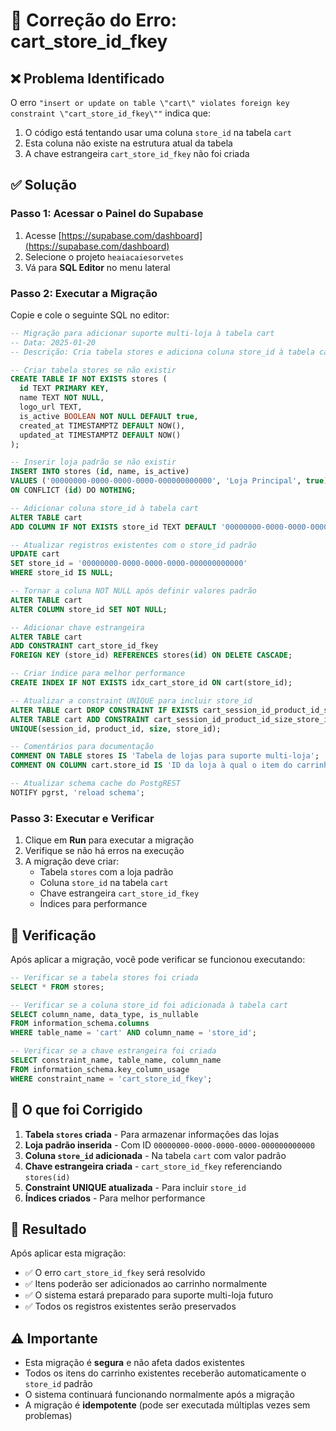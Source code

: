 # 🚨 Correção do Erro: cart_store_id_fkey

## ❌ Problema Identificado

O erro `"insert or update on table \"cart\" violates foreign key constraint \"cart_store_id_fkey\""` indica que:

1. O código está tentando usar uma coluna `store_id` na tabela `cart`
2. Esta coluna não existe na estrutura atual da tabela
3. A chave estrangeira `cart_store_id_fkey` não foi criada

## ✅ Solução

### Passo 1: Acessar o Painel do Supabase

1. Acesse [https://supabase.com/dashboard](https://supabase.com/dashboard)
2. Selecione o projeto `heaiacaiesorvetes`
3. Vá para **SQL Editor** no menu lateral

### Passo 2: Executar a Migração

Copie e cole o seguinte SQL no editor:

```sql
-- Migração para adicionar suporte multi-loja à tabela cart
-- Data: 2025-01-20
-- Descrição: Cria tabela stores e adiciona coluna store_id à tabela cart

-- Criar tabela stores se não existir
CREATE TABLE IF NOT EXISTS stores (
  id TEXT PRIMARY KEY,
  name TEXT NOT NULL,
  logo_url TEXT,
  is_active BOOLEAN NOT NULL DEFAULT true,
  created_at TIMESTAMPTZ DEFAULT NOW(),
  updated_at TIMESTAMPTZ DEFAULT NOW()
);

-- Inserir loja padrão se não existir
INSERT INTO stores (id, name, is_active) 
VALUES ('00000000-0000-0000-0000-000000000000', 'Loja Principal', true)
ON CONFLICT (id) DO NOTHING;

-- Adicionar coluna store_id à tabela cart
ALTER TABLE cart 
ADD COLUMN IF NOT EXISTS store_id TEXT DEFAULT '00000000-0000-0000-0000-000000000000';

-- Atualizar registros existentes com o store_id padrão
UPDATE cart 
SET store_id = '00000000-0000-0000-0000-000000000000' 
WHERE store_id IS NULL;

-- Tornar a coluna NOT NULL após definir valores padrão
ALTER TABLE cart 
ALTER COLUMN store_id SET NOT NULL;

-- Adicionar chave estrangeira
ALTER TABLE cart 
ADD CONSTRAINT cart_store_id_fkey 
FOREIGN KEY (store_id) REFERENCES stores(id) ON DELETE CASCADE;

-- Criar índice para melhor performance
CREATE INDEX IF NOT EXISTS idx_cart_store_id ON cart(store_id);

-- Atualizar a constraint UNIQUE para incluir store_id
ALTER TABLE cart DROP CONSTRAINT IF EXISTS cart_session_id_product_id_size_key;
ALTER TABLE cart ADD CONSTRAINT cart_session_id_product_id_size_store_id_key 
UNIQUE(session_id, product_id, size, store_id);

-- Comentários para documentação
COMMENT ON TABLE stores IS 'Tabela de lojas para suporte multi-loja';
COMMENT ON COLUMN cart.store_id IS 'ID da loja à qual o item do carrinho pertence';

-- Atualizar schema cache do PostgREST
NOTIFY pgrst, 'reload schema';
```

### Passo 3: Executar e Verificar

1. Clique em **Run** para executar a migração
2. Verifique se não há erros na execução
3. A migração deve criar:
   - Tabela `stores` com a loja padrão
   - Coluna `store_id` na tabela `cart`
   - Chave estrangeira `cart_store_id_fkey`
   - Índices para performance

## 🔧 Verificação

Após aplicar a migração, você pode verificar se funcionou executando:

```sql
-- Verificar se a tabela stores foi criada
SELECT * FROM stores;

-- Verificar se a coluna store_id foi adicionada à tabela cart
SELECT column_name, data_type, is_nullable 
FROM information_schema.columns 
WHERE table_name = 'cart' AND column_name = 'store_id';

-- Verificar se a chave estrangeira foi criada
SELECT constraint_name, table_name, column_name 
FROM information_schema.key_column_usage 
WHERE constraint_name = 'cart_store_id_fkey';
```

## 📝 O que foi Corrigido

1. **Tabela `stores` criada** - Para armazenar informações das lojas
2. **Loja padrão inserida** - Com ID `00000000-0000-0000-0000-000000000000`
3. **Coluna `store_id` adicionada** - Na tabela `cart` com valor padrão
4. **Chave estrangeira criada** - `cart_store_id_fkey` referenciando `stores(id)`
5. **Constraint UNIQUE atualizada** - Para incluir `store_id`
6. **Índices criados** - Para melhor performance

## 🚀 Resultado

Após aplicar esta migração:
- ✅ O erro `cart_store_id_fkey` será resolvido
- ✅ Itens poderão ser adicionados ao carrinho normalmente
- ✅ O sistema estará preparado para suporte multi-loja futuro
- ✅ Todos os registros existentes serão preservados

## ⚠️ Importante

- Esta migração é **segura** e não afeta dados existentes
- Todos os itens do carrinho existentes receberão automaticamente o `store_id` padrão
- O sistema continuará funcionando normalmente após a migração
- A migração é **idempotente** (pode ser executada múltiplas vezes sem problemas)